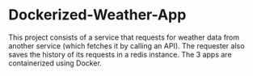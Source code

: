 # Dockerized-Weather-App
This project consists of a service that requests for weather data from another service (which fetches it by calling an API). The requester also saves the history of its requests in a redis instance. The 3 apps are containerized using Docker.
